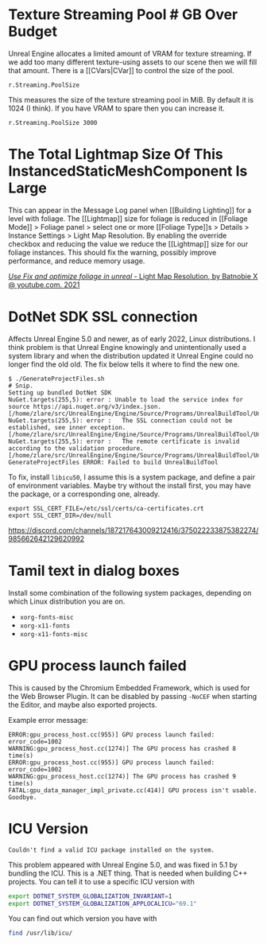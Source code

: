 # Texture Streaming Pool # GB Over Budget

Unreal Engine allocates a limited amount of VRAM for texture streaming.
If we add too many different texture-using assets to our scene then we will fill that amount.
There is a [[CVars|CVar]] to control the size of the pool.
```
r.Streaming.PoolSize
```
This measures the size of the texture streaming pool in MiB.
By default it is 1024 (I think).
If you have VRAM to spare then you can increase it.
```
r.Streaming.PoolSize 3000
```


# The Total Lightmap Size Of This InstancedStaticMeshComponent Is Large

This can appear in the Message Log panel when [[Building Lighting]] for a level with foliage.
The [[Lightmap]] size for foliage is reduced in [[Foliage Mode]] > Foliage panel > select one or more [[Foliage Type]]s > Details > Instance Settings > Light Map Resolution.
By enabling the override checkbox and reducing the value we reduce the [[Lightmap]] size for our foliage instances.
This should fix the warning, possibly improve performance, and reduce memory usage.

[_Use Fix and optimize foliage in unreal_ - Light Map Resolution, by Batnobie X @ youtube.com. 2021](https://youtu.be/jcZ5V8qFwgE?t=100)


# DotNet SDK SSL connection

Affects Unreal Engine 5.0 and newer, as of early 2022, Linux distributions.
I think problem is that Unreal Engine knowingly and unintentionally used a system library and when the distribution updated it Unreal Engine could no longer find the old old. The fix below tells it where to find the new one.

```
$ ./GenerateProjectFiles.sh
# Snip.
Setting up bundled DotNet SDK
NuGet.targets(255,5): error : Unable to load the service index for source https://api.nuget.org/v3/index.json. [/home/zlare/src/UnrealEngine/Engine/Source/Programs/UnrealBuildTool/UnrealBuildTool.csproj]
NuGet.targets(255,5): error :   The SSL connection could not be established, see inner exception. [/home/zlare/src/UnrealEngine/Engine/Source/Programs/UnrealBuildTool/UnrealBuildTool.csproj]
NuGet.targets(255,5): error :   The remote certificate is invalid according to the validation procedure. [/home/zlare/src/UnrealEngine/Engine/Source/Programs/UnrealBuildTool/UnrealBuildTool.csproj]
GenerateProjectFiles ERROR: Failed to build UnrealBuildTool
```

To fix, install `libicu50`, I assume this is a system package, and define a pair of environment variables.
Maybe try without the install first, you may have the package, or a corresponding one, already.

```
export SSL_CERT_FILE=/etc/ssl/certs/ca-certificates.crt
export SSL_CERT_DIR=/dev/null
```

https://discord.com/channels/187217643009212416/375022233875382274/985662642129620992


# Tamil text in dialog boxes

Install some combination of the following system packages, depending on which Linux distribution you are on.
- `xorg-fonts-misc`
- `xorg-x11-fonts`
- `xorg-x11-fonts-misc`

# GPU process launch failed

This is caused by the Chromium Embedded Framework, which is used for the Web Browser Plugin.
It can be disabled by passing `-NoCEF` when starting the Editor, and maybe also exported projects.

Example error message:
```
ERROR:gpu_process_host.cc(955)] GPU process launch failed: error_code=1002
WARNING:gpu_process_host.cc(1274)] The GPU process has crashed 8 time(s)
ERROR:gpu_process_host.cc(955)] GPU process launch failed: error_code=1002
WARNING:gpu_process_host.cc(1274)] The GPU process has crashed 9 time(s)
FATAL:gpu_data_manager_impl_private.cc(414)] GPU process isn't usable. Goodbye.
```


# ICU Version

```
Couldn't find a valid ICU package installed on the system.
```

This problem appeared with Unreal Engine 5.0, and was fixed in 5.1 by bundling the ICU.
This is a .NET thing.
That is needed when building C++ projects.
You can tell it to use a specific ICU version with
```bash
export DOTNET_SYSTEM_GLOBALIZATION_INVARIANT=1
export DOTNET_SYSTEM_GLOBALIZATION_APPLOCALICU="69.1"
```

You can find out which version you have with
```bash
find /usr/lib/icu/